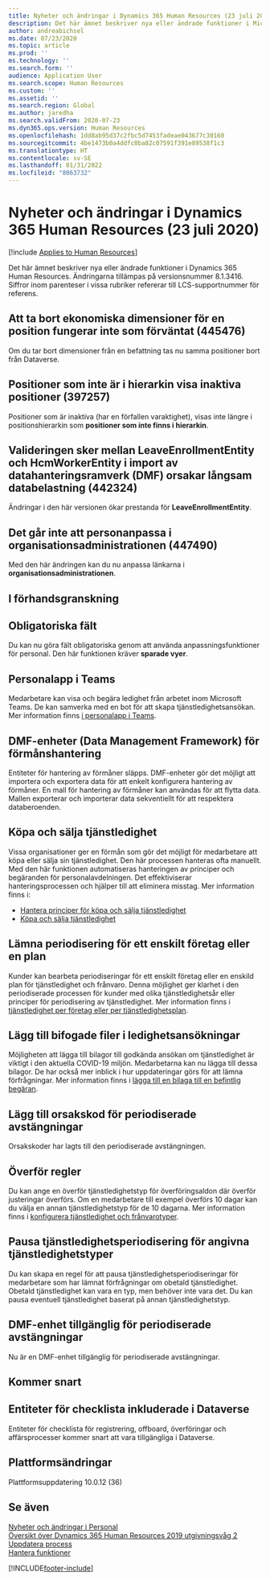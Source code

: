 ```yaml
---
title: Nyheter och ändringar i Dynamics 365 Human Resources (23 juli 2020)
description: Det här ämnet beskriver nya eller ändrade funktioner i Microsoft Dynamics 365 Human Resources 23 juli 2020.
author: andreabichsel
ms.date: 07/23/2020
ms.topic: article
ms.prod: ''
ms.technology: ''
ms.search.form: ''
audience: Application User
ms.search.scope: Human Resources
ms.custom: ''
ms.assetid: ''
ms.search.region: Global
ms.author: jaredha
ms.search.validFrom: 2020-07-23
ms.dyn365.ops.version: Human Resources
ms.openlocfilehash: 1dd8ab95d37c2fbc5d7453fadeae043677c30160
ms.sourcegitcommit: 4be1473b0a4ddfc0ba82c07591f391e89538f1c3
ms.translationtype: HT
ms.contentlocale: sv-SE
ms.lasthandoff: 01/31/2022
ms.locfileid: "8063732"
---
```

# <a name="whats-new-or-changed-in-dynamics-365-human-resources-july-23-2020"></a>Nyheter och ändringar i Dynamics 365 Human Resources (23 juli 2020)

[!include [Applies to Human Resources](../includes/applies-to-hr.md)]



Det här ämnet beskriver nya eller ändrade funktioner i Dynamics 365 Human Resources. Ändringarna tillämpas på versionsnummer 8.1.3416. Siffror inom parenteser i vissa rubriker refererar till LCS-supportnummer för referens.

## <a name="deleting-financial-dimensions-on-a-position-doesnt-work-as-expected-445476"></a>Att ta bort ekonomiska dimensioner för en position fungerar inte som förväntat (445476)

Om du tar bort dimensioner från en befattning tas nu samma positioner bort från Dataverse.

## <a name="positions-not-in-hierarchy-show-inactive-positions-397257"></a>Positioner som inte är i hierarkin visa inaktiva positioner (397257)

Positioner som är inaktiva (har en förfallen varaktighet), visas inte längre i positionshierarkin som **positioner som inte finns i hierarkin**. 

## <a name="validation-occurring-between-leaveenrollmententity-and-hcmworkerentity-on-data-management-framework-dmf-import-causes-slow-data-loads-442324"></a>Valideringen sker mellan LeaveEnrollmentEntity och HcmWorkerEntity i import av datahanteringsramverk (DMF) orsakar långsam databelastning (442324)

Ändringar i den här versionen ökar prestanda för **LeaveEnrollmentEntity**.

## <a name="unable-to-personalize-in-organization-administration-447490"></a>Det går inte att personanpassa i organisationsadministrationen (447490)

Med den här ändringen kan du nu anpassa länkarna i **organisationsadministrationen**.

## <a name="in-preview"></a>I förhandsgranskning

## <a name="mandatory-fields"></a>Obligatoriska fält 

Du kan nu göra fält obligatoriska genom att använda anpassningsfunktioner för personal. Den här funktionen kräver **sparade vyer**.

## <a name="human-resources-application-in-teams"></a>Personalapp i Teams

Medarbetare kan visa och begära ledighet från arbetet inom Microsoft Teams. De kan samverka med en bot för att skapa tjänstledighetsansökan. Mer information finns [i personalapp i Teams](./hr-admin-teams-leave-app.md). 

## <a name="data-management-framework-dmf-entities-for-benefits-management"></a>DMF-enheter (Data Management Framework) för förmånshantering
 
Entiteter för hantering av förmåner släpps. DMF-enheter gör det möjligt att importera och exportera data för att enkelt konfigurera hantering av förmåner. En mall för hantering av förmåner kan användas för att flytta data. Mallen exporterar och importerar data sekventiellt för att respektera databeroenden.

## <a name="buy-and-sell-leave"></a>Köpa och sälja tjänstledighet 

Vissa organisationer ger en förmån som gör det möjligt för medarbetare att köpa eller sälja sin tjänstledighet. Den här processen hanteras ofta manuellt. Med den här funktionen automatiseras hanteringen av principer och begäranden för personalavdelningen. Det effektiviserar hanteringsprocessen och hjälper till att eliminera misstag. Mer information finns i:

- [Hantera principer för köpa och sälja tjänstledighet](hr-leave-and-absence-manage-buy-and-sell-leave-policies.md)
- [Köpa och sälja tjänstledighet](hr-employee-self-service-buy-sell-leave.md)

## <a name="leave-accrual-for-a-single-company-or-single-plan"></a>Lämna periodisering för ett enskilt företag eller en plan

Kunder kan bearbeta periodiseringar för ett enskilt företag eller en enskild plan för tjänstledighet och frånvaro. Denna möjlighet ger klarhet i den periodiserade processen för kunder med olika tjänstledighetsår eller principer för periodisering av tjänstledighet. Mer information finns i [tjänstledighet per företag eller per tjänstledighetsplan](hr-leave-and-absence-accrue.md).

## <a name="add-attachments-to-time-off-requests"></a>Lägg till bifogade filer i ledighetsansökningar

Möjligheten att lägga till bilagor till godkända ansökan om tjänstledighet är viktigt i den aktuella COVID-19 miljön. Medarbetarna kan nu lägga till dessa bilagor. De har också mer inblick i hur uppdateringar görs för att lämna förfrågningar. Mer information finns i [lägga till en bilaga till en befintlig begäran](hr-employee-self-service-request-time-off.md#add-an-attachment-to-an-existing-request).

## <a name="add-reason-code-to-accrual-suspensions"></a>Lägg till orsakskod för periodiserade avstängningar 

Orsakskoder har lagts till den periodiserade avstängningen.

## <a name="carry-forward-rules"></a>Överför regler 

Du kan ange en överför tjänstledighetstyp för överföringsaldon där överför justeringar överförs. Om en medarbetare till exempel överförs 10 dagar kan du välja en annan tjänstledighetstyp för de 10 dagarna. Mer information finns i [konfigurera tjänstledighet och frånvarotyper](hr-leave-and-absence-types.md).

## <a name="suspend-leave-accrual-for-specified-leave-types"></a>Pausa tjänstledighetsperiodisering för angivna tjänstledighetstyper

Du kan skapa en regel för att pausa tjänstledighetsperiodiseringar för medarbetare som har lämnat förfrågningar om obetald tjänstledighet. Obetald tjänstledighet kan vara en typ, men behöver inte vara det. Du kan pausa eventuell tjänstledighet baserat på annan tjänstledighetstyp.

## <a name="dmf-entity-available-for-accrual-suspensions"></a>DMF-enhet tillgänglig för periodiserade avstängningar 

Nu är en DMF-enhet tillgänglig för periodiserade avstängningar.

## <a name="coming-soon"></a>Kommer snart

## <a name="checklist-entities-included-in-dataverse"></a>Entiteter för checklista inkluderade i Dataverse

Entiteter för checklista för registrering, offboard, överföringar och affärsprocesser kommer snart att vara tillgängliga i Dataverse.

## <a name="platform-changes"></a>Plattformsändringar

Plattformsuppdatering 10.0.12 (36)

## <a name="see-also"></a>Se även

[Nyheter och ändringar i Personal](hr-admin-whats-new.md)</br>
[Översikt över Dynamics 365 Human Resources 2019 utgivningsvåg 2](/dynamics365-release-plan/2019wave2/dynamics365-human-resources/)</br>
[Uppdatera process](hr-admin-setup-update-process.md)</br>
[Hantera funktioner](hr-admin-manage-features.md)


[!INCLUDE[footer-include](../includes/footer-banner.md)]